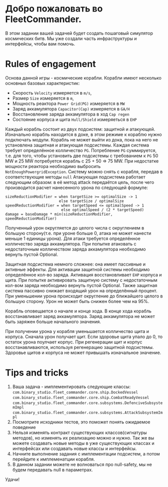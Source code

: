 # Добро пожаловать во FleetCommander.
В этом задании вашей задачей будет создать пошаговый симулятор космических битв. Мы уже создали часть инфраструктуры и интерфейсы, чтобы вам помочь. 

# Rules of engagement
Основа данной игры - космические корабли. 
Корабли имеют несколько основных базовых характеристик: 
 - Скорость `Velocity` измеряется в `m/s`, 
 - Размер `Size` измеряется в `m`,
 - Мощность реактора `Power Grid(PG)` измеряется в `MW` 
 - Заряд аккамулятора `Capacitor(Cap)` измеряется в `GA/H`
 - Восстановление заряда аккамулятора в ход `Cap regen`
 - Состояние корпуса и щита `Hull/Shield` измеряеться в `EHP`

Каждый корабль состоит из двух подсистем: защитной и атакующей.
Изначально корабль находится в доке, в этом режиме к кораблю нужно подключать модули. Корабль не может выйти из дока, пока на него не установлена защитная и атакующая подсистемы.
Каждая система требует определённое колличество `PG`. Потребление `PG` суммируется, т.е. для того, чтобы установить две подсистемы с требованием к `PG` 50 MW и 25 MW потребуется корабль с 25 + 50 => 75 MW. При недостатке мощности реактора необходимо выбросить `NotEnoughPowergridException`.
Систему можно снять с корабля, передав в соответствующие методы `null`
Атакующая подсистема работает следующим образом: в её метод attack передаётся цель, после чего производится расчет нанесенного урона по следующей формуле: 
```
sizeReductionModifier = when targetSize >= optimalSize -> 1  
						else targetSize / optimalSize 	
speedReductionModifier = when targetSpeed <= optimalSpeed -> 1
                         else optimalSpeed / (2 * targetSpeed)
damage = baseDamage * min(sizeReductionModifier, speedReductionModifier)
 ```  
Полученный урон округляется до целого числа с округлением в большую сторону(т.е. при уроне больше 0, атака не может нанести меньше 1 единицы урона). Для атаки требуется определённое колличество заряда аккамулятора. При попытке атаковать с недостаточным колличеством заряда аккамулятора необходимо вернуть пустой Optional.


Защитная подсистема немного сложнее: она имеет пассивные и активные эффекты. Для активации защитной системы необходимо определённое кол-во заряда. Активация восстановливает `EHP` корпуса и щита. При попытке активировать защитную систему с недостаточным кол-вом заряда необходимо вернуть пустой Optional. Также защитная система пассивно снижает входящий урон на определённый процент. При уменьшении урона происходит округление до ближайшего целого в большую сторону. Урон не может быть снижен более чем на 95%.

Корабль оповещается о начале и конце хода. В конце хода корабль восстанавливает заряд аккамулятора. Заряд аккамулятора не может быть заряжен больше начального значения.

При получении урона у корабля уменьшается колличество щита и корпуса. Сначала урон получает щит. Если здоровье щита упало до 0, то остаток урона поулчает корпус. При регенерации щит и корпус восстанавливаются, используя регенерацию защитной подсистемы. Здоровье щитов и корпуса не может привышать изначальное значение. 

# Tips and tricks
1. Ваша задача - имплементировать следующие классы:
  `com.binary_studio.fleet_commander.core.ship.DockedVessel`  
  `com.binary_studio.fleet_commander.core.ship.CombatReadyVessel`
  `com.binary_studio.fleet_commander.core.subsystems.DefenciveSubsystemImpl`
  `com.binary_studio.fleet_commander.core.subsystems.AttackSubsystemImpl`
2. Посмотрите исходники тестов, это поможет понять ожидаемое поведение  
3. Нельзя изменять контракт существующих классов(сигнатуры методов), но изменять их реализацию можно и нужно. Так же вы можете создавать новые методы в уже существующих классах и интерфейсах или создавать новые классы и интерфейсы.
4. Начните выполнение задания с имплементации подсистем, а потом перейдите к имплеменатции корабля.
5. В данном задании можете не волноваться про null-safety, мы не будем передавать null в параметрах.

Удачи!